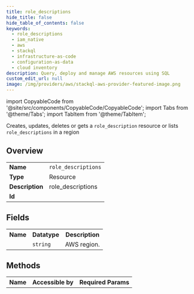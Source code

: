```yaml
---
title: role_descriptions
hide_title: false
hide_table_of_contents: false
keywords:
  - role_descriptions
  - iam_native
  - aws
  - stackql
  - infrastructure-as-code
  - configuration-as-data
  - cloud inventory
description: Query, deploy and manage AWS resources using SQL
custom_edit_url: null
image: /img/providers/aws/stackql-aws-provider-featured-image.png
---
```


import CopyableCode from '@site/src/components/CopyableCode/CopyableCode';
import Tabs from '@theme/Tabs';
import TabItem from '@theme/TabItem';

Creates, updates, deletes or gets a <code>role_description</code> resource or lists <code>role_descriptions</code> in a region

## Overview
<table><tbody>
<tr><td><b>Name</b></td><td><code>role_descriptions</code></td></tr>
<tr><td><b>Type</b></td><td>Resource</td></tr>
<tr><td><b>Description</b></td><td>role_descriptions</td></tr>
<tr><td><b>Id</b></td><td><CopyableCode code="aws.iam_native.role_descriptions" /></td></tr>
</tbody></table>

## Fields
<table><tbody><tr><th>Name</th><th>Datatype</th><th>Description</th></tr><tr><td><CopyableCode code="region" /></td><td><code>string</code></td><td>AWS region.</td></tr>
</tbody></table>

## Methods

<table><tbody>
  <tr>
    <th>Name</th>
    <th>Accessible by</th>
    <th>Required Params</th>
  </tr>
</tbody></table>






